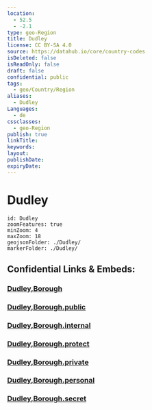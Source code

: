 ```yaml
---
location:
  - 52.5
  - -2.1
type: geo-Region
title: Dudley
license: CC BY-SA 4.0
source: https://datahub.io/core/country-codes
isDeleted: false
isReadOnly: false
draft: false
confidential: public
tags:
  - geo/Country/Region
aliases:
  - Dudley
Languages:
  - de
cssclasses:
  - geo-Region
publish: true
linkTitle:
keywords:
layout:
publishDate:
expiryDate:
---
```


# Dudley

```leaflet
id: Dudley
zoomFeatures: true 
minZoom: 4 
maxZoom: 18
geojsonFolder: ./Dudley/
markerFolder: ./Dudley/
```


## Confidential Links & Embeds: 

### [Dudley,Borough](/_Standards/Earth/Continent/Europe/Europe~North/UK/England/Regions~England/West_Midlands,Region/Dudley,Borough.md) 

### [Dudley,Borough.public](/_public/Earth/Continent/Europe/Europe~North/UK/England/Regions~England/West_Midlands,Region/Dudley,Borough.public.md) 

### [Dudley,Borough.internal](/_internal/Earth/Continent/Europe/Europe~North/UK/England/Regions~England/West_Midlands,Region/Dudley,Borough.internal.md) 

### [Dudley,Borough.protect](/_protect/Earth/Continent/Europe/Europe~North/UK/England/Regions~England/West_Midlands,Region/Dudley,Borough.protect.md) 

### [Dudley,Borough.private](/_private/Earth/Continent/Europe/Europe~North/UK/England/Regions~England/West_Midlands,Region/Dudley,Borough.private.md) 

### [Dudley,Borough.personal](/_personal/Earth/Continent/Europe/Europe~North/UK/England/Regions~England/West_Midlands,Region/Dudley,Borough.personal.md) 

### [Dudley,Borough.secret](/_secret/Earth/Continent/Europe/Europe~North/UK/England/Regions~England/West_Midlands,Region/Dudley,Borough.secret.md)

